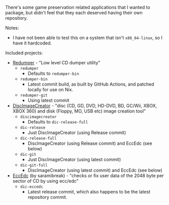 There's some game preservation related applications that I wanted to package, but didn't feel that they each deserved having their own repository.

Notes:
- I have not been able to test this on a system that isn't `x86_64-linux`, so I have it hardcoded. 

Included projects:
- [Redumper](https://github.com/superg/redumper) - "Low level CD dumper utility"
  - `redumper`
    - Defaults to `redumper-bin`
  - `redumper-bin`
    - Latest commit build, as built by GitHub Actions, and patched locally for use on Nix.
  - `redumper-git`
    - Using latest commit
- [DiscImageCreator](https://github.com/saramibreak/DiscImageCreator) - "disc (CD, GD, DVD, HD-DVD, BD, GC/Wii, XBOX, XBOX 360) and disk (Floppy, MO, USB etc) image creation tool"
  - `discimagecreator`
    - Defaults to `dic-release-full`
  - `dic-release`
    - Just DiscImageCreator (using Release commit)
  - `dic-release-full`
    - DiscImageCreator (using Release commit) and EccEdc (see below)
  - `dic-git`
    - Just DiscImageCreator (using latest commit)
  - `dic-git-full`
    - DiscImageCreator (using latest commit) and EccEdc (see below)
- [EccEdc](https://github.com/saramibreak/EccEdc) (by saramibreak) - "checks or fix user data of the 2048 byte per sector of CD by using ecc/edc"
  - `dic-eccedc`
    - Latest release commit, which also happens to be the latest repository commit.
